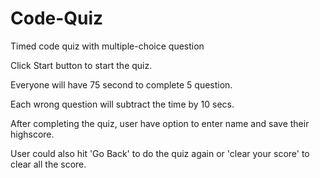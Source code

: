 # Code-Quiz
Timed code quiz with multiple-choice question

Click Start button to start the quiz.

Everyone will have 75 second to complete 5 question.

Each wrong question will subtract the time by 10 secs.

After completing the quiz, user have option to enter name and save their highscore.

User could also hit 'Go Back' to do the quiz again or 'clear your score' to clear all the score.
